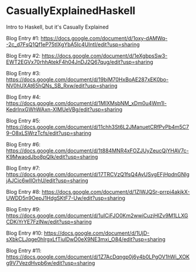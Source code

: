 # CasuallyExplainedHaskell
Intro to Haskell, but it's Casually Explained

Blog Entry #1: https://docs.google.com/document/d/1oxy-dAMWq--2c_d7FsQ1Qf1eP75tIXgYbA5Ic4UIntI/edit?usp=sharing

Blog Entry #2: https://docs.google.com/document/d/1eXgbpsSw3-EWT2EGVx70rhhAtekF4h04JnDJ2Q67qug/edit?usp=sharing

Blog Entry #3: https://docs.google.com/document/d/19biM70HxBoAE287xEK0bo-NV0hUXAt65hQNs_SB_Rxw/edit?usp=sharing

Blog Entry #4: https://docs.google.com/document/d/1MIXMsbNM_xDm0u4Wm1l-KedrInxGWhWAxn-XlMUeVBg/edit?usp=sharing

Blog Entry #5: https://docs.google.com/document/d/11chh3St6L2JManuetCRfPvPb4m5C79-O8xLSWrzTcfs/edit?usp=sharing

Blog Entry #6: https://docs.google.com/document/d/1t884MNR4xFOZJUyZeucQjYHAV7c-K9MwaodJbo8pQIk/edit?usp=sharing

Blog Entry #7: https://docs.google.com/document/d/17TRCVzQ1fsQ4AyUSvgEFjHpdnGNlgjAJCic6wIIOrhU/edit?usp=sharing

Blog Entry #8: https://docs.google.com/document/d/1ZlWJQSr-prrpi4akjkX-UWDD5n9OepJ1HdgSKtF7-Uw/edit?usp=sharing

Blog Entry #9: https://docs.google.com/document/d/1uICiFJO0Km2wwiCuzjHlZv9M1LLXGCDKiYrYE7FzlNw/edit?usp=sharing

Blog Entry #10: https://docs.google.com/document/d/1UjD-sXbkCLJqge0hIrgxLfTiulDwD0eX9NE3mxi_O84/edit?usp=sharing

Blog Entry #11: https://docs.google.com/document/d/1Z7AcDqngp0j6y4b0LPgOV1hWi_XOKg9V7VezdHvpb6w/edit?usp=sharing
